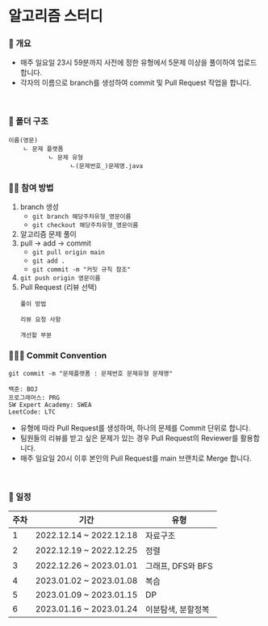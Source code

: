 <br/>

# 알고리즘 스터디

### 🌟 개요
* 매주 일요일 23시 59분까지 사전에 정한 유형에서 5문제 이상을 풀이하여 업로드 합니다.
* 각자의 이름으로 branch를 생성하여 commit 및 Pull Request 작업을 합니다.

<br/>

### 📁 폴더 구조
```
이름(영문)
    ㄴ 문제 플랫폼
           ㄴ 문제 유형
                 ㄴ(문제번호_)문제명.java
```

### 🧑‍💻 참여 방법
1. branch 생성
    * `git branch 해당주차유형_영문이름`
    * `git checkout 해당주차유형_영문이름`
2. 알고리즘 문제 풀이
3. pull → add → commit
    * `git pull origin main`
    * `git add .`
    * `git commit -m "커밋 규칙 참조"`
4. `git push origin 영문이름`
5. Pull Request (리뷰 선택)
    ```
    풀이 방법

    리뷰 요청 사항

    개선할 부분
    ```
    
### 🧑‍🤝‍🧑 Commit Convention
```
git commit -m "문제플랫폼 : 문제번호 문제유형 문제명"
```
```
백준: BOJ
프로그래머스: PRG
SW Expert Academy: SWEA
LeetCode: LTC
```
* 유형에 따라 Pull Request를 생성하며, 하나의 문제를 Commit 단위로 합니다.
* 팀원들의 리뷰를 받고 싶은 문제가 있는 경우 Pull Request의 Reviewer를 활용합니다.
* 매주 일요일 20시 이후 본인의 Pull Request를 main 브랜치로 Merge 합니다.
<br/>

### 📅 일정
| 주차                          | 기간                          | 유형                       |
| ----------------------------- | ----------------------------- | -------------------------- |
| 1                              | 2022.12.14 ~ 2022.12.18       | 자료구조                   |
| 2                              | 2022.12.19 ~ 2022.12.25       | 정렬                       |
| 3                              | 2022.12.26 ~ 2023.01.01       | 그래프, DFS와 BFS           |
| 4                              | 2023.01.02 ~ 2023.01.08       | 복습                       |
| 5                              | 2023.01.09 ~ 2023.01.15       | DP                        |
| 6                              | 2023.01.16 ~ 2023.01.24       | 이분탐색, 분할정복          |
